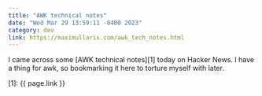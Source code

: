```yaml
---
title: "AWK technical notes"
date: "Wed Mar 29 13:59:11 -0400 2023"
category: dev
link: https://maximullaris.com/awk_tech_notes.html
---
```


I came across some [AWK technical notes][1] today on Hacker News. I have a
thing for awk, so bookmarking it here to torture myself with later.

[1]: {{ page.link }}
